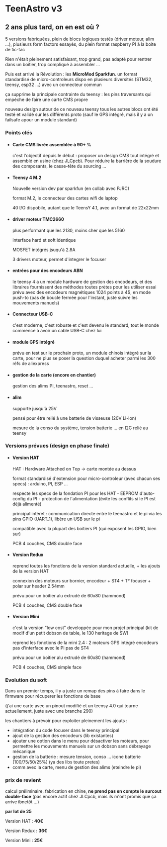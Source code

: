 # TeenAstro v3

## 2 ans plus tard, on en est où ?
5 versions fabriquées, plein de blocs logiques testés (driver moteur, alim ...), plusieurs form factors essayés, du plein format raspberry PI à la boite de tic-tac

Rien n'était pleinement satisfaisant, trop grand, pas adapté pour rentrer dans un boitier, trop compliqué à assembler ...

Puis est arrivé la Révolution : les **MicroMod Sparkfun**. 
un format standardisé de micro-controleurs dispo en plusieurs diversités (STM32, teensy, esp32 ...) avec un connecteur commun

ça supprime la principale contrainte du teensy : les pins traversants qui empèche de faire une carte CMS propre

nouveau design autour de ce nouveau teensy
tous les autres blocs ont été testé et validé sur les différents proto (sauf le GPS intégré, mais il y a un failsafe apour un module standard)

### Points clés

- #### Carte CMS livrée assemblée à 90+ %
	c'est l'objectif depuis le début : proposer un design CMS tout intégré et assemblé en usine (chez JLCpcb). Pour réduire la barrière de la soudure des composants, le casse-tête du sourcing ...

- #### Teensy 4 M.2
	Nouvelle version dev par sparkfun (en collab avec PJRC)

	format M.2, le connecteur des cartes wifi de laptop

	40 I/O dispobile, autant que le TeensY 4.1, avec un format de 22x22mm

- #### driver moteur TMC2660
	plus performant que les 2130, moins cher que les 5160
	
	interface hard et soft identique
	
	MOSFET intégrés jsuqu'à 2.8A
	
	3 drivers moteur, permet d'integrer le focuser

- #### entrées pour des encodeurs ABN
	le teensy 4 a  un module hardware de gestion des encodeurs, et des libraires fournissent des méthodes toutes prètes pour les utiliser
	essai prévu avec des encodeurs magnétiques 1024 points à 4$, en mode push-to (pas de boucle fermée pour l'instant, juste suivre les mouvements manuels)

- #### Connecteur USB-C
	c'est moderne, c'est robuste et c'est devenu le standard, tout le monde commence à avoir un cable USB-C chez lui

- #### module GPS intégré
	prévu en test sur le prochain proto, un module chinois intégré sur la carte, pour ne plus se poser la question duquel acheter parmi les 300 réfs de aliexpress

- #### gestion de la carte (encore en chantier)
	gestion des alims PI, teenastro, reset ...

- #### alim
	supporte jusqu'à 25V

	pensé pour être relié à une batterie de visseuse (20V Li-Ion)

	mesure de la conso du système, tension batterie ... en I2C relié au teensy

### Versions prévues (design en phase finale)

- #### Version HAT
	HAT : Hardware Attached on Top -> carte montée au dessus

	format standardisé d'extension pour micro-controleur (avec chacun ses specs) : arduino, PI, ESP ...

	respecte les specs de la fondation PI pour les HAT
		- EEPROM d'auto-config du PI
		- protection de l'alimentation (évite les conflits si le PI est déjà alimenté)

	principal intéret : communication directe entre le teenastro et le pi via les pins GPIO (UART_1), libère un USB sur le pi

	compatible avec la plupart des boitiers PI (qui exposent les GPIO, bien sur)

	PCB 4 couches, CMS double face
	
- #### Version Redux
	reprend toutes les fonctions de la version standard actuelle, + les ajouts de la version HAT

	connexion des moteurs sur bornier, encodeur + ST4 + T° focuser + polar sur header 2.54mm
	
	prévu pour un boitier alu extrudé de 60x80 (hammond)

	PCB 4 couches, CMS double face

- #### Version Mini
	c'est la version "low cost" developpée pour mon projet principal (kit de modif d'un petit dobson de table, le 130 heritage de SW)

	reprend les fonctions de la mini 2.4 :
		2 moteurs
		GPS intégré
		encodeurs
		pas d'interface avec le PI
		pas de ST4

	prévu pour un boitier alu extrudé de 60x80 (hammond)

	PCB 4 couches, CMS simple face

### Evolution du soft
Dans un premier temps, il y a juste un remap des pins à faire dans le firmware pour récuperer les fonctions de base

(j'ai une carte avec un pinout modifié et un teensy 4.0 qui tourne actuellement, juste avec une branche 290)

les chantiers à prévoir pour exploiter pleinement les ajouts :

- intégration du code focuser dans le teensy principal
- ajout de la gestion des encodeurs (lib existantes)
- ajouter une option dans le menu pour désactiver les moteurs, pour permettre les mouvements manuels sur un dobson sans débrayage mécanique
- gestion de la batterie : mesure tension, conso ... icone batterie (100/75/50/25%) (ya des libs toute pretes)
- comm avec la carte, menu de gestion des alims (eteindre le pi)


### prix de revient 

calcul préliminaire, fabrication en chine, **ne prend pas en compte le surcout double-face** (pas encore actif chez JLCpcb, mais ils m'ont promis que ça arrive ibnetôt ...)

**par lot de 25**

Version HAT : **40€**

Version Redux : **36€**

Version Mini : **25€**

